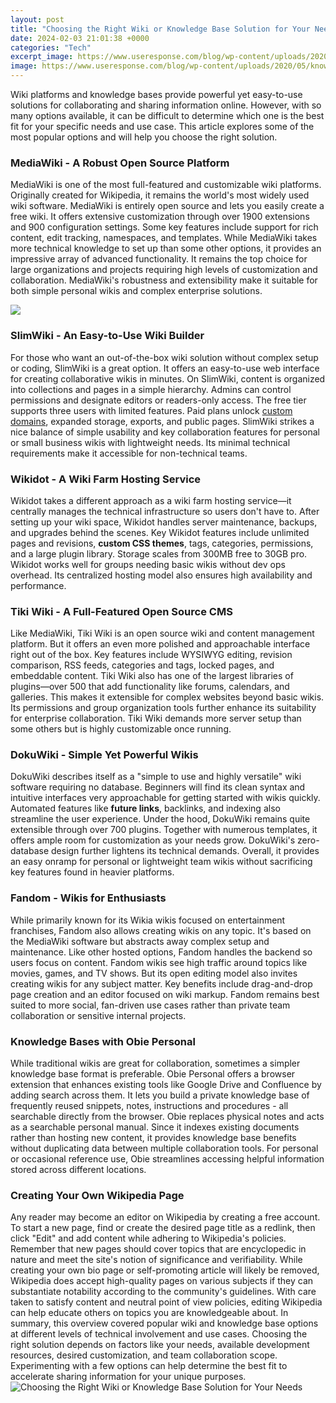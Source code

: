 ```yaml
---
layout: post
title: "Choosing the Right Wiki or Knowledge Base Solution for Your Needs"
date: 2024-02-03 21:01:38 +0000
categories: "Tech"
excerpt_image: https://www.useresponse.com/blog/wp-content/uploads/2020/05/knowledgebase-structure-768x364.png
image: https://www.useresponse.com/blog/wp-content/uploads/2020/05/knowledgebase-structure-768x364.png
---
```


Wiki platforms and knowledge bases provide powerful yet easy-to-use solutions for collaborating and sharing information online. However, with so many options available, it can be difficult to determine which one is the best fit for your specific needs and use case. This article explores some of the most popular options and will help you choose the right solution.
### **MediaWiki - A Robust Open Source Platform**
MediaWiki is one of the most full-featured and customizable wiki platforms. Originally created for Wikipedia, it remains the world's most widely used wiki software. MediaWiki is entirely open source and lets you easily create a free wiki. It offers extensive customization through over 1900 extensions and 900 configuration settings. Some key features include support for rich content, edit tracking, namespaces, and templates. 
While MediaWiki takes more technical knowledge to set up than some other options, it provides an impressive array of advanced functionality. It remains the top choice for large organizations and projects requiring high levels of customization and collaboration. MediaWiki's robustness and extensibility make it suitable for both simple personal wikis and complex enterprise solutions.

![](https://www.sweetprocess.com/wp-content/uploads/2020/02/what-is-a-knowledge-base-6-1024x512.jpg)
### **SlimWiki - An Easy-to-Use Wiki Builder**
For those who want an out-of-the-box wiki solution without complex setup or coding, SlimWiki is a great option. It offers an easy-to-use web interface for creating collaborative wikis in minutes. On SlimWiki, content is organized into collections and pages in a simple hierarchy. Admins can control permissions and designate editors or readers-only access.
The free tier supports three users with limited features. Paid plans unlock [custom domains](https://fistore.mysenprints.com/collection/adkisson), expanded storage, exports, and public pages. SlimWiki strikes a nice balance of simple usability and key collaboration features for personal or small business wikis with lightweight needs. Its minimal technical requirements make it accessible for non-technical teams.
### **Wikidot - A Wiki Farm Hosting Service** 
Wikidot takes a different approach as a wiki farm hosting service—it centrally manages the technical infrastructure so users don't have to. After setting up your wiki space, Wikidot handles server maintenance, backups, and upgrades behind the scenes. 
Key Wikidot features include unlimited pages and revisions, **custom CSS themes**, tags, categories, permissions, and a large plugin library. Storage scales from 300MB free to 30GB pro. Wikidot works well for groups needing basic wikis without dev ops overhead. Its centralized hosting model also ensures high availability and performance.
### **Tiki Wiki - A Full-Featured Open Source CMS**
Like MediaWiki, Tiki Wiki is an open source wiki and content management platform. But it offers an even more polished and approachable interface right out of the box. Key features include WYSIWYG editing, revision comparison, RSS feeds, categories and tags, locked pages, and embeddable content. 
Tiki Wiki also has one of the largest libraries of plugins—over 500 that add functionality like forums, calendars, and galleries. This makes it extensible for complex websites beyond basic wikis. Its permissions and group organization tools further enhance its suitability for enterprise collaboration. Tiki Wiki demands more server setup than some others but is highly customizable once running.
### **DokuWiki - Simple Yet Powerful Wikis** 
DokuWiki describes itself as a "simple to use and highly versatile" wiki software requiring no database. Beginners will find its clean syntax and intuitive interfaces very approachable for getting started with wikis quickly. Automated features like **future links**, backlinks, and indexing also streamline the user experience.
Under the hood, DokuWiki remains quite extensible through over 700 plugins. Together with numerous templates, it offers ample room for customization as your needs grow. DokuWiki's zero-database design further lightens its technical demands. Overall, it provides an easy onramp for personal or lightweight team wikis without sacrificing key features found in heavier platforms.
### **Fandom - Wikis for Enthusiasts** 
While primarily known for its Wikia wikis focused on entertainment franchises, Fandom also allows creating wikis on any topic. It's based on the MediaWiki software but abstracts away complex setup and maintenance. Like other hosted options, Fandom handles the backend so users focus on content. 
Fandom wikis see high traffic around topics like movies, games, and TV shows. But its open editing model also invites creating wikis for any subject matter. Key benefits include drag-and-drop page creation and an editor focused on wiki markup. Fandom remains best suited to more social, fan-driven use cases rather than private team collaboration or sensitive internal projects.
### **Knowledge Bases with Obie Personal**
While traditional wikis are great for collaboration, sometimes a simpler knowledge base format is preferable. Obie Personal offers a browser extension that enhances existing tools like Google Drive and Confluence by adding search across them. It lets you build a private knowledge base of frequently reused snippets, notes, instructions and procedures - all searchable directly from the browser. 
Obie replaces physical notes and acts as a searchable personal manual. Since it indexes existing documents rather than hosting new content, it provides knowledge base benefits without duplicating data between multiple collaboration tools. For personal or occasional reference use, Obie streamlines accessing helpful information stored across different locations.
### **Creating Your Own Wikipedia Page** 
Any reader may become an editor on Wikipedia by creating a free account. To start a new page, find or create the desired page title as a redlink, then click "Edit" and add content while adhering to Wikipedia's policies. Remember that new pages should cover topics that are encyclopedic in nature and meet the site's notion of significance and verifiability. 
While creating your own bio page or self-promoting article will likely be removed, Wikipedia does accept high-quality pages on various subjects if they can substantiate notability according to the community's guidelines. With care taken to satisfy content and neutral point of view policies, editing Wikipedia can help educate others on topics you are knowledgeable about.
In summary, this overview covered popular wiki and knowledge base options at different levels of technical involvement and use cases. Choosing the right solution depends on factors like your needs, available development resources, desired customization, and team collaboration scope. Experimenting with a few options can help determine the best fit to accelerate sharing information for your unique purposes.
![Choosing the Right Wiki or Knowledge Base Solution for Your Needs](https://www.useresponse.com/blog/wp-content/uploads/2020/05/knowledgebase-structure-768x364.png)